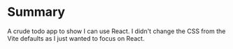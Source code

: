 # Summary
A crude todo app to show I can use React. I didn't change the CSS from the Vite defaults as I just wanted to focus on React.

